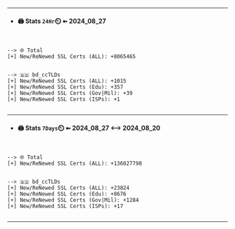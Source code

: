 

---
- #### 🖨️ **Stats** `24Hr`⏲️ ➼ 2024_08_27
```console


--> 🌐 Total
[+] New/ReNewed SSL Certs (ALL): +8065465


--> 🇧🇩 bd_ccTLDs
[+] New/ReNewed SSL Certs (ALL): +1015
[+] New/ReNewed SSL Certs (Edu): +357
[+] New/ReNewed SSL Certs (Gov|Mil): +39
[+] New/ReNewed SSL Certs (ISPs): +1


```

---
- #### 🖨️ **Stats** `7Days`⏲️ ➼ 2024_08_27 <--> 2024_08_20
```console


--> 🌐 Total
[+] New/ReNewed SSL Certs (ALL): +136027798


--> 🇧🇩 bd_ccTLDs
[+] New/ReNewed SSL Certs (ALL): +23824
[+] New/ReNewed SSL Certs (Edu): +8676
[+] New/ReNewed SSL Certs (Gov|Mil): +1284
[+] New/ReNewed SSL Certs (ISPs): +17


```

---

